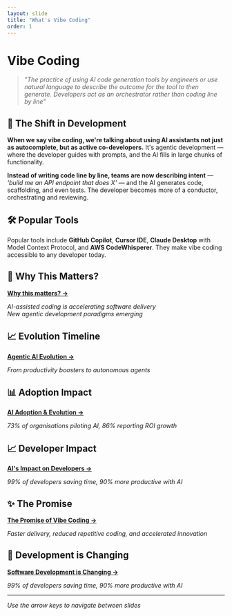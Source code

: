 ```yaml
---
layout: slide
title: "What's Vibe Coding"
order: 1
---
```


# Vibe Coding

> *"The practice of using AI code generation tools by engineers or use natural language to describe the outcome for the tool to then generate. Developers act as an orchestrator rather than coding line by line"*

## 🎯 The Shift in Development

**When we say vibe coding, we're talking about using AI assistants not just as autocomplete, but as active co-developers.** It's agentic development — where the developer guides with prompts, and the AI fills in large chunks of functionality.

**Instead of writing code line by line, teams are now describing intent** — *'build me an API endpoint that does X'* — and the AI generates code, scaffolding, and even tests. The developer becomes more of a conductor, orchestrating and reviewing.

## 🛠️ Popular Tools

Popular tools include **GitHub Copilot**, **Cursor IDE**, **Claude Desktop** with Model Context Protocol, and **AWS CodeWhisperer**. They make vibe coding accessible to any developer today.

## 🤔 Why This Matters?

[**Why this matters? →**](/slides/01-1-why-this-matters.html)

*AI-assisted coding is accelerating software delivery*  
*New agentic development paradigms emerging*

## 📈 Evolution Timeline

[**Agentic AI Evolution →**](01-2-agentic-ai-evolution.html)

*From productivity boosters to autonomous agents*

## 📊 Adoption Impact

[**AI Adoption & Evolution →**](01-3-ai-adoption-impact.html)

*73% of organisations piloting AI, 86% reporting ROI growth*

## 📈 Developer Impact

[**AI's Impact on Developers →**](01-4-ai-impact-on-dev.html)

*99% of developers saving time, 90% more productive with AI*

## ✨ The Promise

[**The Promise of Vibe Coding →**](01-5-the-promise.html)

*Faster delivery, reduced repetitive coding, and accelerated innovation*

## 🔄 Development is Changing

[**Software Development is Changing →**](01-6-software-dev-changing.html)

*99% of developers saving time, 90% more productive with AI*

---

*Use the arrow keys to navigate between slides*
